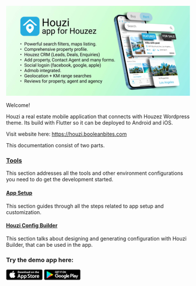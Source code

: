 
![Houzi Real Estate App for Houzez](assets/img/banner.jpg)

Welcome!

Houzi a real estate mobile application that connects with Houzez Wordpress theme. Its build with Flutter so it can be deployed to Android and iOS.

Visit website here: https://houzi.booleanbites.com


This documentation consist of two parts.

### [Tools](https://houzi-docs.booleanbites.com/tools/xcode_setup)

This section addresses all the tools and other environment configurations you need to do get the development started.

#### [App Setup](https://houzi-docs.booleanbites.com/app-setup/change_url)

This section guides through all the steps related to app setup and customization.

#### [Houzi Config Builder](https://houzi-docs.booleanbites.com/houzi-config-builder/introduction)

This section talks about designing and generating configuration with Houzi Builder, that can be used in the app.

### Try the demo app here:

 [![Houzi real estate app for Houzez](assets/img/apple_store.png)](https://apps.apple.com/us/app/id1598357211)  [![Houzi real estate app for Houzez](assets/img/google_play.png)](https://play.google.com/store/apps/details?id=com.booleanbites.houzez)

